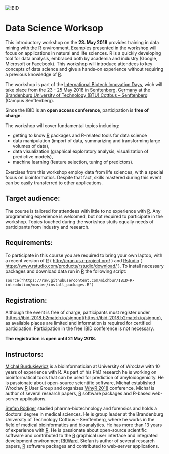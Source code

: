 ![IBID](https://github.com/michbur/IBID-R-introdution/blob/master/logo_IBID_kolko.png)

# Data Science Worksop

This introductory workshop on the **23. May 2018** provides training in data mining with the [R](http://cran.us.r-project.org/) environment. Examples presented in the workshop will focus on applications in natural and life sciences. R is a quickly developing tool for data analysis, embraced both by academia and industry (Google, Microsoft or Facebook). This workshop will introduce attendees to key concepts of data science and give a hands-on experience without requiring a previous knowledge of [R](http://cran.us.r-project.org/).


The workshop is part of the [International Biotech Innovation Days](https://ibid-2018.b2match.io/), wich will take place from the 23 - 25 May 2018 in [Senftenberg, Germany](https://en.wikipedia.org/wiki/Senftenberg) at the [Brandenburg University of Technology (BTU) Cottbus – Senftenberg](https://www.b-tu.de/en/) (Campus Senftenberg).

Since the IBID is an **open access conference**, participation is **free of charge<u></u>**.

The workshop will cover fundamental topics including:

- getting to know [R](http://cran.us.r-project.org/) packages and R-related tools for data science
- data manipulation (import of data, summarizing and transforming large volumes of data),
- data visualization (graphical exploratory analysis, visualization of predictive models),
- machine learning (feature selection, tuning of predictors).

Exercises from this workshop employ data from life sciences, with a special focus on bioinformatics. Despite that fact, skills mastered during this event can be easily transferred to other applications. 



## Target audience:

The course is tailored for attendees with little to no experience with [R](http://cran.us.r-project.org/). Any programming experience is welcomed, but not required to participate in the workshop. Topics touched during the workshop stuits equally needs of participants from industry and research.

## Requirements:

To participate in this course you are required to bring your own laptop, with a recent version of [R](http://cran.us.r-project.org/) ( http://cran.us.r-project.org/ ) and [Rstudio](https://www.rstudio.com/products/rstudio/download/) ( https://www.rstudio.com/products/rstudio/download/ ). To install necessary packages and download data run in [R](http://cran.us.r-project.org/) the following script:

```
source("https://raw.githubusercontent.com/michbur/IBID-R-introdution/master/install_packages.R")
```

## Registration:

Although the event is free of charge, participants must register under [https://ibid-2018.b2match.io/signup](https://ibid-2018.b2match.io/signup), as available places are limited and information is required for certified participation. Participation in the free IBID conference is not necessary. 

**The registration is open until 21 May 2018.**


## Instructors:

[Michał Burdukiewicz](https://www.researchgate.net/profile/Michal_Burdukiewicz) is a bioinformatician at University of Wrocław with 10 years of experience with R. As part of his PhD research he is working on bioinformatical tools that can be used for prediction of amyloidogenicity. He is passionate about open-source scientific software, Michał established Wrocław [R](http://cran.us.r-project.org/) User Group and organizes [WhyR 2018](http://whyr2018.pl/) conference. Michał is author of several research papers, [R](http://cran.us.r-project.org/) software packages and R-based web-server applications.

[Stefan Rödiger](https://www.researchgate.net/profile/Stefan_Roediger) studied pharma-biotechnology and forensics and holds a doctoral degree in medical sciences. He is group leader at the Brandenburg University of Technology Cottbus – Senftenberg, where he works in the field of medical bioinformatics and bioanalytics. He has more than 13 years of experience with [R](http://cran.us.r-project.org/). He is passionate about open-source scientific software and contributed to the [R](http://cran.us.r-project.org/) graphical user interface and integrated development environment [RKWard](https://rkward.kde.org/). Stefan is author of several research papers, [R](http://cran.us.r-project.org/) software packages and contributed to web-server applications.
